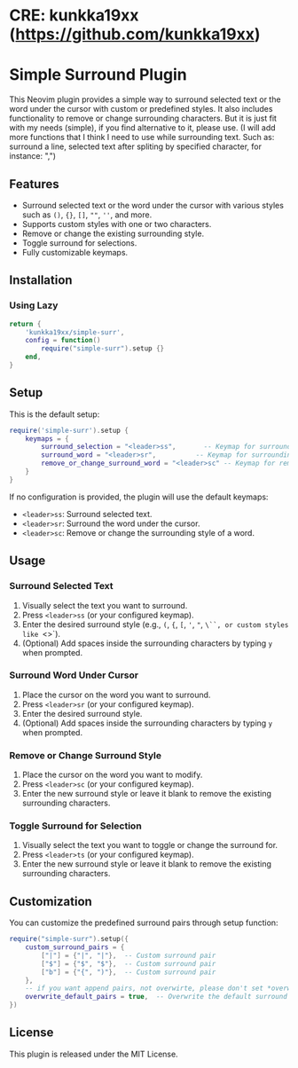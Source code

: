 # CRE: kunkka19xx (https://github.com/kunkka19xx)

# Simple Surround Plugin

This Neovim plugin provides a simple way to surround selected text or the word under the cursor with custom or predefined styles. It also includes functionality to remove or change surrounding characters.
But it is just fit with my needs (simple), if you find alternative to it, please use.
(I will add more functions that I think I need to use while surrounding text. Such as: surround a line, selected text after spliting by specified character, for instance: ",")

## Features

- Surround selected text or the word under the cursor with various styles such as `()`, `{}`, `[]`, `""`, `''`, and more.
- Supports custom styles with one or two characters.
- Remove or change the existing surrounding style.
- Toggle surround for selections.
- Fully customizable keymaps.

## Installation

### Using Lazy

```lua
return {
    'kunkka19xx/simple-surr',
    config = function()
        require("simple-surr").setup {}
    end,
}
```

## Setup

This is the default setup:

```lua
require('simple-surr').setup {
    keymaps = {
        surround_selection = "<leader>ss",       -- Keymap for surrounding selection
        surround_word = "<leader>sr",          -- Keymap for surrounding word
        remove_or_change_surround_word = "<leader>sc" -- Keymap for removing/changing surrounding word
    }
}
```

If no configuration is provided, the plugin will use the default keymaps:

- `<leader>ss`: Surround selected text.
- `<leader>sr`: Surround the word under the cursor.
- `<leader>sc`: Remove or change the surrounding style of a word.

## Usage

### Surround Selected Text

1. Visually select the text you want to surround.
2. Press `<leader>ss` (or your configured keymap).
3. Enter the desired surround style (e.g., `(`, `{`, `[`, `'`, `"`, `\``, or custom styles like `<>`).
4. (Optional) Add spaces inside the surrounding characters by typing `y` when prompted.

### Surround Word Under Cursor

1. Place the cursor on the word you want to surround.
2. Press `<leader>sr` (or your configured keymap).
3. Enter the desired surround style.
4. (Optional) Add spaces inside the surrounding characters by typing `y` when prompted.

### Remove or Change Surround Style

1. Place the cursor on the word you want to modify.
2. Press `<leader>sc` (or your configured keymap).
3. Enter the new surround style or leave it blank to remove the existing surrounding characters.

### Toggle Surround for Selection

1. Visually select the text you want to toggle or change the surround for.
2. Press `<leader>ts` (or your configured keymap).
3. Enter the new surround style or leave it blank to remove the existing surrounding characters.

## Customization

You can customize the predefined surround pairs through setup function:

```lua
require("simple-surr").setup({
    custom_surround_pairs = {
        ["|"] = {"|", "|"},  -- Custom surround pair
        ["$"] = {"$", "$"},  -- Custom surround pair
        ["b"] = {"{", ")"},  -- Custom surround pair
    },
    -- if you want append pairs, not overwirte, please don't set *overwrite_default_pairs* value
    overwrite_default_pairs = true,  -- Overwrite the default surround pairs
})
```

## License

This plugin is released under the MIT License.
